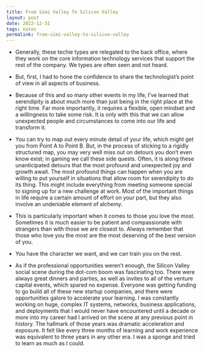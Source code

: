 ```yaml
---
title: From Simi Valley To Silicon Valley
layout: post
date: 2022-12-31
tags: notes
permalink: from-simi-valley-to-silicon-valley
---
```

<ul><li><p class="body"><span>Generally, these techie types are relegated to the back office, where they work on the core information technology services that support the rest of the company. We types are often seen and not heard.</span></p></li><li><p class="body"><span>But, first, I had to hone the confidence to share the technologist’s point of view in all aspects of business.</span></p></li><li><p class="body"><span>Because of this and so many other events in my life, I’ve learned that serendipity is about much more than just being in the right place at the right time. Far more importantly, it requires a flexible, open mindset and a willingness to take some risk. It is only with this that we can allow unexpected people and circumstances to come into our life and transform it.</span></p></li><li><p class="body"><span>You can try to map out every minute detail of your life, which might get you from Point A to Point B. But, in the process of sticking to a rigidly structured map, you may very well miss out on detours you don’t even know exist; in gaming we call these side quests. Often, it is along these unanticipated detours that the most profound and unexpected joy and growth await. The most profound things can happen when you are willing to put yourself in situations that allow room for serendipity to do its thing. This might include everything from meeting someone special to signing up for a new challenge at work. Most of the important things in life require a certain amount of effort on your part, but they also involve an undeniable element of alchemy.</span></p></li><li><p class="body"><span>This is particularly important when it comes to those you love the most. Sometimes it is much easier to be patient and compassionate with strangers than with those we are closest to. Always remember that those who love you the most are the most deserving of the best version of you.</span></p></li><li><p class="body"><span>You have the character we want, and we can train you on the rest.</span></p></li><li><p class="body"><span>As if the professional opportunities weren’t enough, the Silicon Valley social scene during the dot-com boom was fascinating too. There were always great dinners and parties, as well as invites to all of the venture capital events, which spared no expense. Everyone was getting funding to go build all of these new startup companies, and there were opportunities galore to accelerate your learning. I was constantly working on huge, complex IT systems, networks, business applications, and deployments that I would never have encountered until a decade or more into my career had I arrived on the scene at any previous point in history. The hallmark of those years was dramatic acceleration and exposure. It felt like every three months of learning and work experience was equivalent to three years in any other era. I was a sponge and tried to learn as much as I could.</span></p></li></ul>